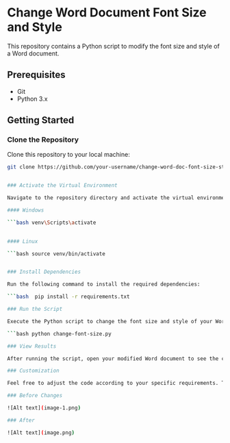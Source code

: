 # Change Word Document Font Size and Style

This repository contains a Python script to modify the font size and style of a Word document.

## Prerequisites

- Git
- Python 3.x

## Getting Started

### Clone the Repository

Clone this repository to your local machine:

```bash
git clone https://github.com/your-username/change-word-doc-font-size-style.git


### Activate the Virtual Environment

Navigate to the repository directory and activate the virtual environment:

#### Windows

```bash venv\Scripts\activate
 

#### Linux

```bash source venv/bin/activate


### Install Dependencies

Run the following command to install the required dependencies:

```bash  pip install -r requirements.txt

### Run the Script

Execute the Python script to change the font size and style of your Word document:

```bash python change-font-size.py

### View Results

After running the script, open your modified Word document to see the changes in font size and style.

### Customization

Feel free to adjust the code according to your specific requirements. The script is designed to be a starting point, and you can modify it to suit your needs.

### Before Changes

![Alt text](image-1.png)

### After 

![Alt text](image.png)